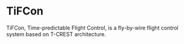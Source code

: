 # TiFCon

TiFCon, Time-predictable Flight Control, is a fly-by-wire flight control system based on T-CREST architecture.



